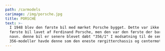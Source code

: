 ```yaml
---
path: /carmodels
carimage: /img/porsche.jpg
title: PORSCHE
text: >-
  I 1948 blev den første bil med mærket Porsche bygget. Dette var ikke den
  første bil lavet af Ferdinand Porsche, men den var den første der bar hans
  navn. denne bil er senere blevet døbt "356/1" I modsætning til de senere
  356-modeller havde denne som den eneste rørgitterchassis og centermotor.
---
```


